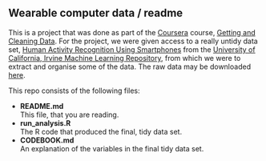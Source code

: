 ## Wearable computer data / readme

This is a project that was done as part of the [Coursera](https://www.coursera.org) course, [Getting and Cleaning Data](https://www.coursera.org/course/getdata). For the project, we were given access to a really untidy data set, [Human Activity Recognition Using Smartphones](http://archive.ics.uci.edu/ml/datasets/Human+Activity+Recognition+Using+Smartphones) from the [University of California, Irvine Machine Learning Repository](http://archive.ics.uci.edu/ml), from which we were to extract and organise some of the data. The raw data may be downloaded [here](https://d396qusza40orc.cloudfront.net/getdata%2Fprojectfiles%2FUCI%20HAR%20Dataset.zip).

This repo consists of the following files:

* __README.md__<br>This file, that you are reading.
* __run_analysis.R__<br>The R code that produced the final, tidy data set.
* __CODEBOOK.md__<br>An explanation of the variables in the final tidy data set.